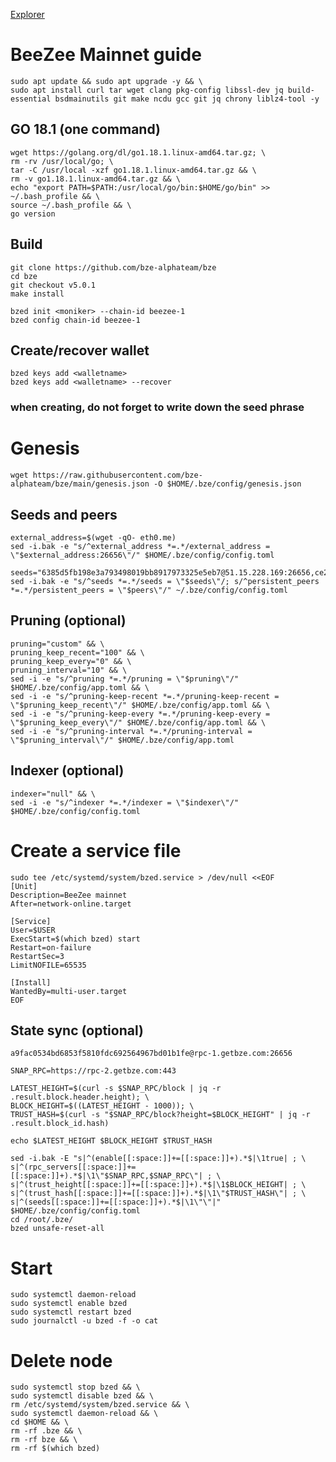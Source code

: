 [Explorer](https://explorer.erialos.me/beezee/staking)

# BeeZee Mainnet guide

    sudo apt update && sudo apt upgrade -y && \
    sudo apt install curl tar wget clang pkg-config libssl-dev jq build-essential bsdmainutils git make ncdu gcc git jq chrony liblz4-tool -y

## GO 18.1 (one command)

    wget https://golang.org/dl/go1.18.1.linux-amd64.tar.gz; \
    rm -rv /usr/local/go; \
    tar -C /usr/local -xzf go1.18.1.linux-amd64.tar.gz && \
    rm -v go1.18.1.linux-amd64.tar.gz && \
    echo "export PATH=$PATH:/usr/local/go/bin:$HOME/go/bin" >> ~/.bash_profile && \
    source ~/.bash_profile && \
    go version

## Build

    git clone https://github.com/bze-alphateam/bze
    cd bze
    git checkout v5.0.1
    make install

    bzed init <moniker> --chain-id beezee-1
    bzed config chain-id beezee-1
    
## Create/recover wallet

    bzed keys add <walletname>
    bzed keys add <walletname> --recover

### when creating, do not forget to write down the seed phrase

# Genesis

    wget https://raw.githubusercontent.com/bze-alphateam/bze/main/genesis.json -O $HOME/.bze/config/genesis.json

## Seeds and peers
    external_address=$(wget -qO- eth0.me)
    sed -i.bak -e "s/^external_address *=.*/external_address = \"$external_address:26656\"/" $HOME/.bze/config/config.toml

    seeds="6385d5fb198e3a793498019bb8917973325e5eb7@51.15.228.169:26656,ce25088267cef31f3be1ec03263524764c5c80bb@163.172.130.162:26656,102d28592757192ccf709e7fbb08e7dd8721feb1@51.15.138.216:26656,f238198a75e886a21cd0522b6b06aa019b9e182e@51.15.55.142:26656,2624d40b8861415e004d4532bb7d8d90dd0e6e66@51.15.115.192:26656,d36f2bc75b0e7c28f6cd3cbd5bd50dc7ed8a0d11@38.242.227.150:26656"
    sed -i.bak -e "s/^seeds *=.*/seeds = \"$seeds\"/; s/^persistent_peers *=.*/persistent_peers = \"$peers\"/" ~/.bze/config/config.toml

## Pruning (optional)

    pruning="custom" && \
    pruning_keep_recent="100" && \
    pruning_keep_every="0" && \
    pruning_interval="10" && \
    sed -i -e "s/^pruning *=.*/pruning = \"$pruning\"/" $HOME/.bze/config/app.toml && \
    sed -i -e "s/^pruning-keep-recent *=.*/pruning-keep-recent = \"$pruning_keep_recent\"/" $HOME/.bze/config/app.toml && \
    sed -i -e "s/^pruning-keep-every *=.*/pruning-keep-every = \"$pruning_keep_every\"/" $HOME/.bze/config/app.toml && \
    sed -i -e "s/^pruning-interval *=.*/pruning-interval = \"$pruning_interval\"/" $HOME/.bze/config/app.toml

## Indexer (optional)

    indexer="null" && \
    sed -i -e "s/^indexer *=.*/indexer = \"$indexer\"/" $HOME/.bze/config/config.toml

# Create a service file

    sudo tee /etc/systemd/system/bzed.service > /dev/null <<EOF
    [Unit]
    Description=BeeZee mainnet
    After=network-online.target

    [Service]
    User=$USER
    ExecStart=$(which bzed) start
    Restart=on-failure
    RestartSec=3
    LimitNOFILE=65535

    [Install]
    WantedBy=multi-user.target
    EOF


## State sync (optional)
    a9fac0534bd6853f5810fdc692564967bd01b1fe@rpc-1.getbze.com:26656

    SNAP_RPC=https://rpc-2.getbze.com:443

    LATEST_HEIGHT=$(curl -s $SNAP_RPC/block | jq -r .result.block.header.height); \
    BLOCK_HEIGHT=$((LATEST_HEIGHT - 1000)); \
    TRUST_HASH=$(curl -s "$SNAP_RPC/block?height=$BLOCK_HEIGHT" | jq -r .result.block_id.hash)

    echo $LATEST_HEIGHT $BLOCK_HEIGHT $TRUST_HASH

    sed -i.bak -E "s|^(enable[[:space:]]+=[[:space:]]+).*$|\1true| ; \
    s|^(rpc_servers[[:space:]]+=[[:space:]]+).*$|\1\"$SNAP_RPC,$SNAP_RPC\"| ; \
    s|^(trust_height[[:space:]]+=[[:space:]]+).*$|\1$BLOCK_HEIGHT| ; \
    s|^(trust_hash[[:space:]]+=[[:space:]]+).*$|\1\"$TRUST_HASH\"| ; \
    s|^(seeds[[:space:]]+=[[:space:]]+).*$|\1\"\"|" $HOME/.bze/config/config.toml
    cd /root/.bze/
    bzed unsafe-reset-all
    
# Start

    sudo systemctl daemon-reload
    sudo systemctl enable bzed
    sudo systemctl restart bzed
    sudo journalctl -u bzed -f -o cat

# Delete node

    sudo systemctl stop bzed && \
    sudo systemctl disable bzed && \
    rm /etc/systemd/system/bzed.service && \
    sudo systemctl daemon-reload && \
    cd $HOME && \
    rm -rf .bze && \
    rm -rf bze && \
    rm -rf $(which bzed)
